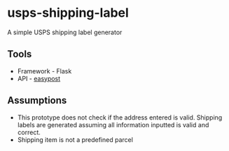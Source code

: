 # usps-shipping-label
A simple USPS shipping label generator 

## Tools
* Framework - Flask
* API - [easypost](https://www.easypost.com/)

## Assumptions
* This prototype does not check if the address entered is valid. Shipping labels are generated assuming all information inputted is valid and correct. 
* Shipping item is not a predefined parcel
